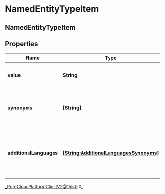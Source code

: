 # NamedEntityTypeItem

## NamedEntityTypeItem

## Properties

|Name | Type | Description | Notes|
|------------ | ------------- | ------------- | -------------|
| **value** | **String** | A value for an named entity type definition. | |
| **synonyms** | **[String]** | Synonyms for the given named entity value. | [optional] |
| **additionalLanguages** | [**[String:AdditionalLanguagesSynonyms]**](AdditionalLanguagesSynonyms) | Additional Language Synonyms for the given named entity value. | [optional] |



_PureCloudPlatformClientV2@155.0.0_
